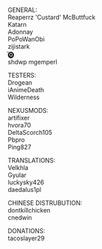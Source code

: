 GENERAL:  
Reaperrz 'Custard' McButtfuck  
Katarn  
Adonnay  
PoPoWanObi  
zijistark  
̑🅠  
shdwp
mgemperl    
  
TESTERS:  
Drogean  
iAnimeDeath  
Wilderness  
  
NEXUSMODS:  
artifixer  
hvora70  
DeltaScorch105  
Pbpro  
Ping827  

TRANSLATIONS:  
Velkhla  
Gyular  
luckysky426  
daedalus1pl  

CHINESE DISTRUBUTION:  
dontkillchicken  
cnedwin  
  
DONATIONS:  
tacoslayer29  
